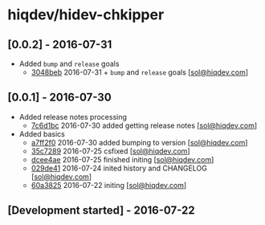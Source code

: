 # hiqdev/hidev-chkipper

## [0.0.2] - 2016-07-31

- Added `bump` and `release` goals
    - [3048beb] 2016-07-31 + `bump` and `release` goals [sol@hiqdev.com]

## [0.0.1] - 2016-07-30

- Added release notes processing
    - [7c6d1bc] 2016-07-30 added getting release notes [sol@hiqdev.com]
- Added basics
    - [a7ff2f0] 2016-07-30 added bumping to version [sol@hiqdev.com]
    - [35c7289] 2016-07-25 csfixed [sol@hiqdev.com]
    - [dcee4ae] 2016-07-25 finished initing [sol@hiqdev.com]
    - [029de41] 2016-07-24 inited history and CHANGELOG [sol@hiqdev.com]
    - [60a3825] 2016-07-22 initing [sol@hiqdev.com]

## [Development started] - 2016-07-22

[60a3825]: https://github.com/hiqdev/hidev-chkipper/commit/60a3825
[029de41]: https://github.com/hiqdev/hidev-chkipper/commit/029de41
[35c7289]: https://github.com/hiqdev/hidev-chkipper/commit/35c7289
[dcee4ae]: https://github.com/hiqdev/hidev-chkipper/commit/dcee4ae
[a7ff2f0]: https://github.com/hiqdev/hidev-chkipper/commit/a7ff2f0
[7c6d1bc]: https://github.com/hiqdev/hidev-chkipper/commit/7c6d1bc
[3048beb]: https://github.com/hiqdev/hidev-chkipper/commit/3048beb
